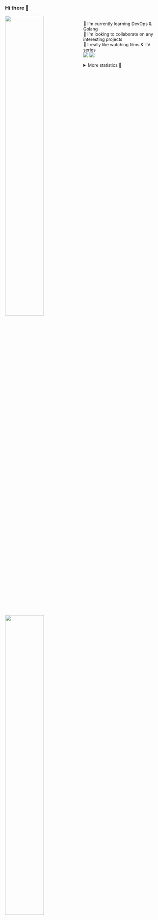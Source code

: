 ### Hi there 👋


[<img align="left" width="50%" src="https://github-readme-stats.vercel.app/api?username=rufusnufus&hide=issues&show_icons=true&count_private=true&theme=transparent&title_color=FF6F40&text_color=FBF9F8&icon_color=F48242&hide_border=true&hide_title=true#gh-dark-mode-only">](https://metrics.lecoq.io/rufusnufus#gh-dark-mode-only)
[<img align="left" width="50%" src="https://github-readme-stats.vercel.app/api?username=rufusnufus&hide=issues&show_icons=true&count_private=true&theme=transparent&title_color=FF6533&text_color=4D4644&icon_color=FF8038&hide_border=true&hide_title=true#gh-light-mode-only">](https://metrics.lecoq.io/rufusnufus#gh-light-mode-only)

<p>
  <br>
  🌱 I’m currently learning DevOps & Golang</br>
  👯 I’m looking to collaborate on any interesting projects</br>
  🎥 I really like watching films & TV series</br>
  <a href="https://linkedin.com/in/rufusnufus"><img src="https://img.shields.io/badge/linkedin-0077B5.svg?style=for-the-badge&logo=linkedin&logoColor=white"/></a>
  <a href="https://t.me/rufusnufus"><img src="https://img.shields.io/badge/-telegram-black?style=for-the-badge&color=blue&logo=telegram"/></a>
</p>

<p text-align="left">
<details>
  <summary>More statistics 👀</summary><br/>

<!--START_SECTION:waka-->
![Code Time](http://img.shields.io/badge/Code%20Time-494%20hrs%2050%20mins-blue)

![Profile Views](http://img.shields.io/badge/Profile%20Views-0-blue)

**I'm an Early 🐤** 

```text
🌞 Morning                8704 commits        █████░░░░░░░░░░░░░░░░░░░░   21.79 % 
🌆 Daytime                23182 commits       ███████████████░░░░░░░░░░   58.04 % 
🌃 Evening                7177 commits        ████░░░░░░░░░░░░░░░░░░░░░   17.97 % 
🌙 Night                  875 commits         █░░░░░░░░░░░░░░░░░░░░░░░░   02.19 % 
```
📅 **I'm Most Productive on Monday** 

```text
Monday                   8194 commits        █████░░░░░░░░░░░░░░░░░░░░   20.52 % 
Tuesday                  7604 commits        █████░░░░░░░░░░░░░░░░░░░░   19.04 % 
Wednesday                7944 commits        █████░░░░░░░░░░░░░░░░░░░░   19.89 % 
Thursday                 7509 commits        █████░░░░░░░░░░░░░░░░░░░░   18.80 % 
Friday                   7083 commits        ████░░░░░░░░░░░░░░░░░░░░░   17.73 % 
Saturday                 709 commits         ░░░░░░░░░░░░░░░░░░░░░░░░░   01.78 % 
Sunday                   895 commits         █░░░░░░░░░░░░░░░░░░░░░░░░   02.24 % 
```


📊 **This Week I Spent My Time On** 

```text
💬 Programming Languages: 
Terraform                4 hrs 59 mins       ████████████████░░░░░░░░░   64.31 % 
HCL                      1 hr 8 mins         ████░░░░░░░░░░░░░░░░░░░░░   14.66 % 
Other                    36 mins             ██░░░░░░░░░░░░░░░░░░░░░░░   07.85 % 
YAML                     33 mins             ██░░░░░░░░░░░░░░░░░░░░░░░   07.10 % 
JSON                     24 mins             █░░░░░░░░░░░░░░░░░░░░░░░░   05.25 % 

🔥 Editors: 
VS Code                  7 hrs 8 mins        ███████████████████████░░   92.15 % 
iTerm2                   36 mins             ██░░░░░░░░░░░░░░░░░░░░░░░   07.85 % 
```

**I Mostly Code in Java** 

```text
Python                   14 repos            ███░░░░░░░░░░░░░░░░░░░░░░   10.07 % 
Smarty                   11 repos            ██░░░░░░░░░░░░░░░░░░░░░░░   07.91 % 
HCL                      7 repos             █░░░░░░░░░░░░░░░░░░░░░░░░   05.04 % 
Kotlin                   5 repos             █░░░░░░░░░░░░░░░░░░░░░░░░   03.60 % 
HTML                     5 repos             █░░░░░░░░░░░░░░░░░░░░░░░░   03.60 % 
```




 Last Updated on 05/11/2023 01:00:18 UTC
<!--END_SECTION:waka-->

</details>
</p>
